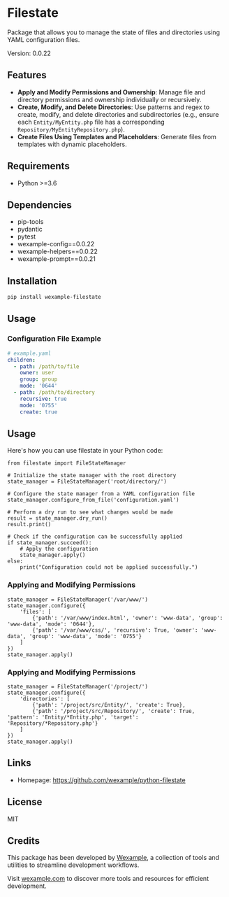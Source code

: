 # Filestate

Package that allows you to manage the state of files and directories using YAML configuration files.

Version: 0.0.22

## Features

- **Apply and Modify Permissions and Ownership**: Manage file and directory permissions and ownership individually or recursively.
- **Create, Modify, and Delete Directories**: Use patterns and regex to create, modify, and delete directories and subdirectories (e.g., ensure each `Entity/MyEntity.php` file has a corresponding `Repository/MyEntityRepository.php`).
- **Create Files Using Templates and Placeholders**: Generate files from templates with dynamic placeholders.


## Requirements

- Python >=3.6

## Dependencies

- pip-tools
- pydantic
- pytest
- wexample-config==0.0.22
- wexample-helpers==0.0.22
- wexample-prompt==0.0.21

## Installation

```bash
pip install wexample-filestate
```

## Usage


### Configuration File Example

```yaml
# example.yaml
children:
  - path: /path/to/file
    owner: user
    group: group
    mode: '0644'
  - path: /path/to/directory
    recursive: true
    mode: '0755'
    create: true
```

## Usage

Here's how you can use filestate in your Python code:

```
from filestate import FileStateManager

# Initialize the state manager with the root directory
state_manager = FileStateManager('root/directory/')

# Configure the state manager from a YAML configuration file
state_manager.configure_from_file('configuration.yaml')

# Perform a dry run to see what changes would be made
result = state_manager.dry_run()
result.print()

# Check if the configuration can be successfully applied
if state_manager.succeed():
    # Apply the configuration
    state_manager.apply()
else:
    print("Configuration could not be applied successfully.")

```

### Applying and Modifying Permissions

```
state_manager = FileStateManager('/var/www/')
state_manager.configure({
    'files': [
        {'path': '/var/www/index.html', 'owner': 'www-data', 'group': 'www-data', 'mode': '0644'},
        {'path': '/var/www/css/', 'recursive': True, 'owner': 'www-data', 'group': 'www-data', 'mode': '0755'}
    ]
})
state_manager.apply()
```

### Applying and Modifying Permissions

```
state_manager = FileStateManager('/project/')
state_manager.configure({
    'directories': [
        {'path': '/project/src/Entity/', 'create': True},
        {'path': '/project/src/Repository/', 'create': True, 'pattern': 'Entity/*Entity.php', 'target': 'Repository/*Repository.php'}
    ]
})
state_manager.apply()
```

## Links

- Homepage: https://github.com/wexample/python-filestate

## License

MIT
## Credits

This package has been developed by [Wexample](https://wexample.com), a collection of tools and utilities to streamline development workflows.

Visit [wexample.com](https://wexample.com) to discover more tools and resources for efficient development.